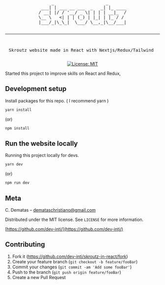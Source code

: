<div align="center">
<pre>
     _                    _       
 ___| | ___ __ ___  _   _| |_ ____
/ __| |/ / '__/ _ \| | | | __|_  /
\__ \   <| | | (_) | |_| | |_ / / 
|___/_|\_\_|  \___/ \__,_|\__/___|
                                  
---------------------------------------------------
Skroutz website made in React with Nextjs/Redux/Tailwind
</pre>

[![License: MIT](https://img.shields.io/badge/License-MIT-yellow.svg)](https://opensource.org/licenses/MIT)

</div>

Started this project to improve skills on React and Redux,

## Development setup

Install packages for this repo. ( I recommend yarn )

```sh
yarn install
```

(or)

```sh
npm install
```

## Run the website locally

Running this project locally for devs.

```sh
yarn dev
```

(or)

```sh
npm run dev
```

## Meta

C. Dematas – demataschristiano@gmail.com

Distributed under the MIT license. See `LICENSE` for more information.

[https://github.com/dev-intj/](https://github.com/dev-intj/)

## Contributing

1. Fork it (<https://github.com/dev-intj/skroutz-in-react/fork>)
2. Create your feature branch (`git checkout -b feature/fooBar`)
3. Commit your changes (`git commit -am 'Add some fooBar'`)
4. Push to the branch (`git push origin feature/fooBar`)
5. Create a new Pull Request